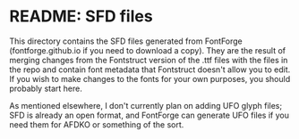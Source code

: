 README: SFD files
=================

This directory contains the SFD files generated from FontForge (fontforge.github.io if you need to download a copy). They are the result of merging changes from the Fontstruct version of the .ttf files with the files in the repo and contain font metadata that Fontstruct doesn't allow you to edit. If you wish to make changes to the fonts for your own purposes, you should probably start here. 

As mentioned elsewhere, I don't currently plan on adding UFO glyph files; SFD is already an open format, and FontForge can generate UFO files if you need them for AFDKO or something of the sort. 
